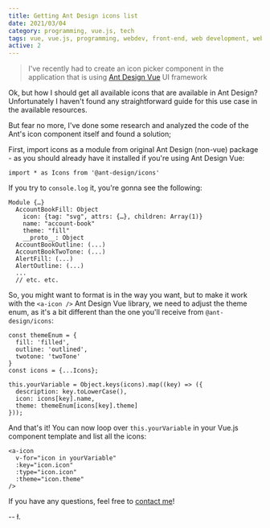 ```yaml
---
title: Getting Ant Design icons list
date: 2021/03/04
category: programming, vue.js, tech
tags: vue, vue.js, programming, webdev, front-end, web development, web developer, front-end developer, front-end development, javascript, js, ant, ant design, ant-design, ant-design vue, ant design vue, antdv, icons, icon, icon picker
active: 2
---
```


> I've recently had to create an icon picker component in the application that is using [Ant Design Vue](https://antdv.com/docs/vue/introduce/) UI framework

Ok, but how I should get all available icons that are available in Ant Design? Unfortunately I haven't found any straightforward guide for this use case in the available resources.

But fear no more, I've done some research and analyzed the code of the Ant's icon component itself and found a solution;

First, import icons as a module from original Ant Design (non-vue) package - as you should already have it installed if you're using Ant Design Vue:

```
import * as Icons from '@ant-design/icons'
```

If you try to `console.log` it, you're gonna see the following:

```
Module {…}
  AccountBookFill: Object
    icon: {tag: "svg", attrs: {…}, children: Array(1)}
    name: "account-book"
    theme: "fill"
    __proto__: Object
  AccountBookOutline: (...)
  AccountBookTwoTone: (...)
  AlertFill: (...)
  AlertOutline: (...)
  ...
  // etc. etc.
```

So, you might want to format is in the way you want, but to make it work with the `<a-icon />` Ant Design Vue library, we need to adjust the theme enum, as it's a bit different than the one you'll receive from `@ant-design/icons`:

```
const themeEnum = {
  fill: 'filled',
  outline: 'outlined',
  twotone: 'twoTone'
}
const icons = {...Icons};

this.yourVariable = Object.keys(icons).map((key) => ({
  description: key.toLowerCase(),
  icon: icons[key].name,
  theme: themeEnum[icons[key].theme]
}));
```

And that's it! You can now loop over `this.yourVariable` in your Vue.js component template and list all the icons:

```
<a-icon
  v-for="icon in yourVariable"
  :key="icon.icon"
  :type="icon.icon"
  :theme="icon.theme"
/>
```

If you have any questions, feel free to [contact me](https://twitter.com/lukaszkups)!

-- ł.
